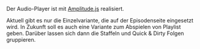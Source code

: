 Der Audio-Player ist mit [Amplitude.js](https://521dimensions.com/open-source/amplitudejs/docs) realisiert.

Aktuell gibt es nur die Einzelvariante, die auf der Episodenseite eingesetzt wird.
In Zukunft soll es auch eine Variante zum Abspielen von Playlist geben.
Darüber lassen sich dann die Staffeln und Quick & Dirty Folgen gruppieren.
